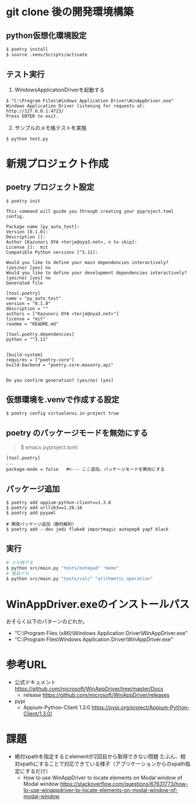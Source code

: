# git clone 後の開発環境構築

## python仮想化環境設定

```bash
$ poetry install
$ source .venv/Scripts/activate
```
## テスト実行

1. WindowsApplicationDriverを起動する

```
$ "C:\Program Files\Windows Application Driver\WinAppDriver.exe"
Windows Application Driver listening for requests at: http://127.0.0.1:4723/
Press ENTER to exit.
```

2. サンプルのメモ帳テストを実施

```
$ python test.py
```

# 新規プロジェクト作成

## poetry プロジェクト設定

```
$ poetry init

This command will guide you through creating your pyproject.toml config.

Package name [py_auto_test]:
Version [0.1.0]:
Description []:
Author [Kazunori OYA <terje@oya3.net>, n to skip]:
License []:  mit
Compatible Python versions [^3.11]:

Would you like to define your main dependencies interactively? (yes/no) [yes] no
Would you like to define your development dependencies interactively? (yes/no) [yes] no
Generated file

[tool.poetry]
name = "py_auto_test"
version = "0.1.0"
description = ""
authors = ["Kazunori OYA <terje@oya3.net>"]
license = "mit"
readme = "README.md"

[tool.poetry.dependencies]
python = "^3.11"


[build-system]
requires = ["poetry-core"]
build-backend = "poetry.core.masonry.api"


Do you confirm generation? (yes/no) [yes]
```

## 仮想環境を.venvで作成する設定

```
$ poetry config virtualenvs.in-project true
```

## poetry のパッケージモードを無効にする

> $ emacs pyproject.toml
```
[tool.poetry]
...
package-mode = false   #<--- ここ追加。パッケージモードを無効にする
```

## パッケージ追加

```
$ poetry add appium-python-client==1.3.0
$ poetry add urllib3==1.26.18
$ poetry add pyyaml

# 開発パッケージ追加（静的解析）
$ poetry add --dev jedi flake8 importmagic autopep8 yapf black

```

## 実行

``` bash
# メモ帳デモ
$ python src/main.py "tests/notepad" "memo"
# 電卓デモ
$ python src/main.py "tests/calc" "arithmetic_operation"
```

# WinAppDriver.exeのインストールパス

おそらく以下のパターンのどれか。

- "C:\Program Files (x86)\Windows Application Driver\WinAppDriver.exe"
- "C:\Program Files\Windows Application Driver\WinAppDriver.exe"

# 参考URL

- 公式ドキュメント
  https://github.com/microsoft/WinAppDriver/tree/master/Docs
    - release
      https://github.com/microsoft/WinAppDriver/releases
- pypi
    - Appium-Python-Client 1.3.0
      https://pypi.org/project/Appium-Python-Client/1.3.0/

# 課題

- 絶対xpathを指定するとelementが2回目から取得できない問題
    たぶん、相対xpathにすることで対応できている様子（アプリケーションからのxpath指定にするだけ）
    - How to use WinAppDriver to locate elements on Modal window of Modal window
       https://stackoverflow.com/questions/67631773/how-to-use-winappdriver-to-locate-elements-on-modal-window-of-modal-window
